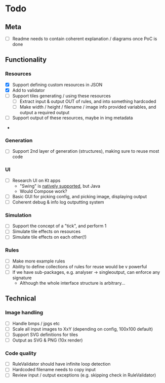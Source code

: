 # Todo

## Meta

- [ ] Readme needs to contain coherent explanation / diagrams once PoC is done

## Functionality

### Resources

- [x] Support defining custom resources in JSON
- [x] Add to validator
- [ ] Support tiles generating / using these resources
  - [ ] Extract input & output OUT of rules, and into something hardcoded
  - [ ] Make width / height / filename / image info provided variables, and output a required output
- [ ] Support output of these resources, maybe in img metadata
- 
### Generation

- [ ] Support 2nd layer of generation (structures), making sure to reuse most code

### UI

- [ ] Research UI on Kt apps
  - "Swing" is [natively supported](https://www.jetbrains.com/help/idea/creating-and-disposing-of-a-form-runtime-frame.html), but Java
  - Would Compose work?
- [ ] Basic GUI for picking config, and picking image, displaying output
- [ ] Coherent debug & info log outputting system

### Simulation

- [ ] Support the concept of a "tick", and perform 1
- [ ] Simulate tile effects on resources
- [ ] Simulate tile effects on each other(!)

### Rules

- [ ] Make more example rules
- [ ] Ability to define collections of rules for reuse would be v powerful
- [ ] If we have sub-packages, e.g. analyser -> singleoutput, can enforce any signature
  - Although the whole interface structure is arbitrary...

## Technical

### Image handling

- [ ] Handle bmps / jpgs etc
- [ ] Scale all input images to XxY (depending on config, 100x100 default)
- [ ] Support SVG definitions for tiles
- [ ] Output as SVG & PNG (10x render)

### Code quality

- [ ] RuleValidator should have infinite loop detection
- [ ] Hardcoded filename needs to copy input
- [ ] Review input / output exceptions (e.g. skipping check in RuleValidator)